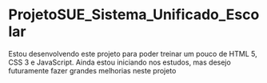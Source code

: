 # ProjetoSUE_Sistema_Unificado_Escolar
 Estou desenvolvendo este projeto para poder treinar um pouco de HTML 5, CSS 3 e JavaScript. Ainda estou iniciando nos estudos, mas desejo futuramente fazer grandes melhorias neste projeto
